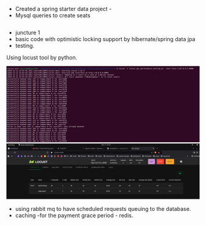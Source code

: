 - Created a spring starter data project - 
- Mysql queries to create seats
```sql

```
- juncture 1
- basic code with optimistic locking support by hibernate/spring data jpa
- testing.

Using locust tool by python. 

![request execution](./res/locust-testing-1_a.png)
![tool summary](./res/locust-testing-1_b.png)

- using rabbit mq to have scheduled requests queuing to the database.
- caching -for the payment grace period -  redis.